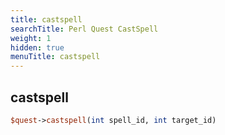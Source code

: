 ```yaml
---
title: castspell
searchTitle: Perl Quest CastSpell
weight: 1
hidden: true
menuTitle: castspell
---
```

## castspell
```perl
$quest->castspell(int spell_id, int target_id)
```